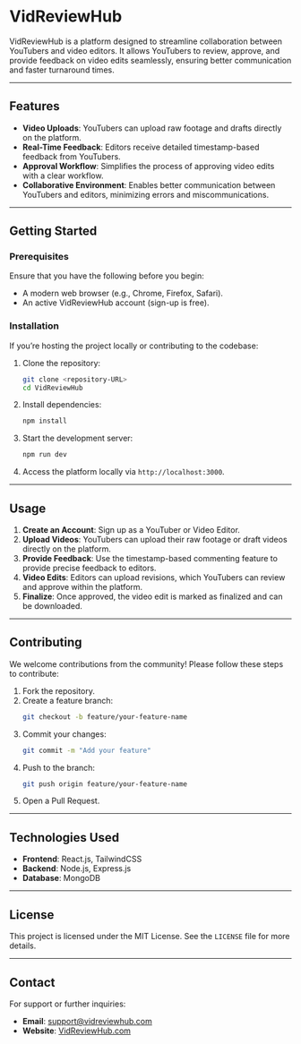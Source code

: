 # VidReviewHub

VidReviewHub is a platform designed to streamline collaboration between YouTubers and video editors. It allows YouTubers to review, approve, and provide feedback on video edits seamlessly, ensuring better communication and faster turnaround times.

---

## Features

- **Video Uploads**: YouTubers can upload raw footage and drafts directly on the platform.
- **Real-Time Feedback**: Editors receive detailed timestamp-based feedback from YouTubers.
- **Approval Workflow**: Simplifies the process of approving video edits with a clear workflow.
- **Collaborative Environment**: Enables better communication between YouTubers and editors, minimizing errors and miscommunications.

---

## Getting Started

### Prerequisites
Ensure that you have the following before you begin:
- A modern web browser (e.g., Chrome, Firefox, Safari).
- An active VidReviewHub account (sign-up is free).

### Installation
If you’re hosting the project locally or contributing to the codebase:
1. Clone the repository:
   ```bash
   git clone <repository-URL>
   cd VidReviewHub
   ```
2. Install dependencies:
   ```bash
   npm install
   ```
3. Start the development server:
   ```bash
   npm run dev
   ```
4. Access the platform locally via `http://localhost:3000`.

---

## Usage

1. **Create an Account**: Sign up as a YouTuber or Video Editor.
2. **Upload Videos**: YouTubers can upload their raw footage or draft videos directly on the platform.
3. **Provide Feedback**: Use the timestamp-based commenting feature to provide precise feedback to editors.
4. **Video Edits**: Editors can upload revisions, which YouTubers can review and approve within the platform.
5. **Finalize**: Once approved, the video edit is marked as finalized and can be downloaded.

---

## Contributing

We welcome contributions from the community! Please follow these steps to contribute:
1. Fork the repository.
2. Create a feature branch:
   ```bash
   git checkout -b feature/your-feature-name
   ```
3. Commit your changes:
   ```bash
   git commit -m "Add your feature"
   ```
4. Push to the branch:
   ```bash
   git push origin feature/your-feature-name
   ```
5. Open a Pull Request.

---

## Technologies Used

- **Frontend**: React.js, TailwindCSS
- **Backend**: Node.js, Express.js
- **Database**: MongoDB

---

## License

This project is licensed under the MIT License. See the `LICENSE` file for more details.

---

## Contact

For support or further inquiries:
- **Email**: support@vidreviewhub.com
- **Website**: [VidReviewHub.com](http://www.vidreviewhub.com)

